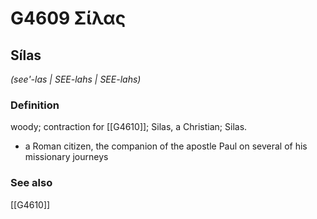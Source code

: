 # G4609 Σίλας

## Sílas

_(see'-las | SEE-lahs | SEE-lahs)_

### Definition

woody; contraction for [[G4610]]; Silas, a Christian; Silas.

- a Roman citizen, the companion of the apostle Paul on several of his missionary journeys

### See also

[[G4610]]

